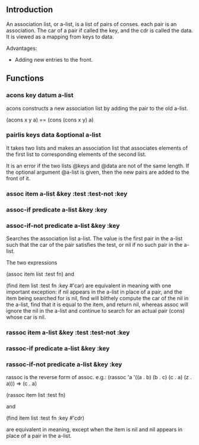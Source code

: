
## Introduction

An association list, or a-list, is a list of pairs of conses.
each pair is an association. The car of a pair if called the key, and the cdr is 
called the data. It is viewed as a mapping from keys to data.

Advantages:
- Adding new entries to the front.


## Functions

### acons key datum a-list
acons constructs a new association list by adding the pair to the old a-list.

(acons x y a) == (cons (cons x y) a)


### pairlis keys data &optional a-list

It takes two lists and makes an association list that associates elements of the
first list to corresponding elements of the second list.

It is an error if the two lists @keys and @data are not of the same length.
If the optional argument @a-list is given, then the new pairs are added to the
front of it.


### assoc item a-list &key :test :test-not :key
### assoc-if predicate a-list &key :key
### assoc-if-not predicate a-list &key :key

Searches the association list a-list.
The value is the first pair in the a-list such that the car of the pair satisfies the
test, or nil if no such pair in the a-list.

The two expressions

(assoc item list :test fn)
and

(find item list :test fn :key #'car)
are equivalent in meaning with one important exception: if nil appears in the a-list in
place of a pair, and the item being searched for is nil, find will blithely compute the
car of the nil in the a-list, find that it is equal to the item, and return nil, 
whereas assoc will ignore the nil in the a-list and continue to search for an actual 
pair (cons) whose car is nil.

### rassoc item a-list &key :test :test-not :key
### rassoc-if predicate a-list &key :key
### rassoc-if-not predicate a-list &key :key

rassoc is the reverse form of assoc.
e.g.:
(rassoc 'a '((a . b) (b . c) (c . a) (z . a))) => (c . a)

(rassoc item list :test fn)

and

(find item list :test fn :key #'cdr)

are equivalent in meaning, except when the item is nil and nil appears in place of
a pair in the a-list.
 
